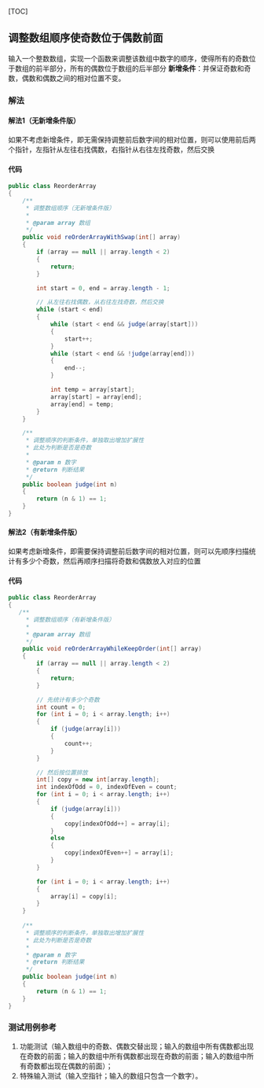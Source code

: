 [TOC]

## 调整数组顺序使奇数位于偶数前面

输入一个整数数组，实现一个函数来调整该数组中数字的顺序，使得所有的奇数位于数组的前半部分，所有的偶数位于数组的后半部分
**新增条件**：并保证奇数和奇数，偶数和偶数之间的相对位置不变。

### 解法

#### 解法1（无新增条件版）
如果不考虑新增条件，即无需保持调整前后数字间的相对位置，则可以使用前后两个指针，左指针从左往右找偶数，右指针从右往左找奇数，然后交换

#### 代码
```java
public class ReorderArray
{
    /**
     * 调整数组顺序（无新增条件版）
     *
     * @param array 数组
     */
    public void reOrderArrayWithSwap(int[] array)
    {
        if (array == null || array.length < 2)
        {
            return;
        }

        int start = 0, end = array.length - 1;

        // 从左往右找偶数，从右往左找奇数，然后交换
        while (start < end)
        {
            while (start < end && judge(array[start]))
            {
                start++;
            }
            while (start < end && !judge(array[end]))
            {
                end--;
            }

            int temp = array[start];
            array[start] = array[end];
            array[end] = temp;
        }
    }

    /**
     * 调整顺序的判断条件，单独取出增加扩展性
     * 此处为判断是否是奇数
     *
     * @param n 数字
     * @return 判断结果
     */
    public boolean judge(int n)
    {
        return (n & 1) == 1;
    }
}
```



#### 解法2（有新增条件版）
如果考虑新增条件，即需要保持调整前后数字间的相对位置，则可以先顺序扫描统计有多少个奇数，然后再顺序扫描将奇数和偶数放入对应的位置

#### 代码
```java
public class ReorderArray
{
   /**
     * 调整数组顺序（有新增条件版）
     *
     * @param array 数组
     */
    public void reOrderArrayWhileKeepOrder(int[] array)
    {
        if (array == null || array.length < 2)
        {
            return;
        }

        // 先统计有多少个奇数
        int count = 0;
        for (int i = 0; i < array.length; i++)
        {
            if (judge(array[i]))
            {
                count++;
            }
        }

        // 然后按位置排放
        int[] copy = new int[array.length];
        int indexOfOdd = 0, indexOfEven = count;
        for (int i = 0; i < array.length; i++)
        {
            if (judge(array[i]))
            {
                copy[indexOfOdd++] = array[i];
            }
            else
            {
                copy[indexOfEven++] = array[i];
            }
        }

        for (int i = 0; i < array.length; i++)
        {
            array[i] = copy[i];
        }
    }
    
    /**
     * 调整顺序的判断条件，单独取出增加扩展性
     * 此处为判断是否是奇数
     *
     * @param n 数字
     * @return 判断结果
     */
    public boolean judge(int n)
    {
        return (n & 1) == 1;
    }
}
```


### 测试用例参考
1. 功能测试（输入数组中的奇数、偶数交替出现；输入的数组中所有偶数都出现在奇数的前面；输入的数组中所有偶数都出现在奇数的前面；输入的数组中所有奇数都出现在偶数的前面）；
2. 特殊输入测试（输入空指针；输入的数组只包含一个数字）。


